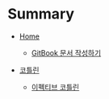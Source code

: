 # Summary

- [Home](./README.md)
  - [GitBook 문서 작성하기](./guide.md)

- [코틀린](/kotlin/README.md)
  - [이펙티브 코틀린](/kotlin/effective-kotlin/README.md)